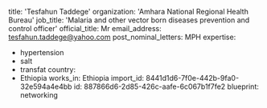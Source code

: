 title: 'Tesfahun Taddege'
organization: 'Amhara National Regional Health Bureau'
job_title: 'Malaria and other vector born diseases prevention and control officer'
official_title: Mr
email_address: tesfahun.taddege@yahoo.com
post_nominal_letters: MPH
expertise:
  - hypertension
  - salt
  - transfat
country:
  - Ethiopia
works_in: Ethiopia
import_id: 8441d1d6-7f0e-442b-9fa0-32e594a4e4bb
id: 887866d6-2d85-426c-aafe-6c067b1f7fe2
blueprint: networking

